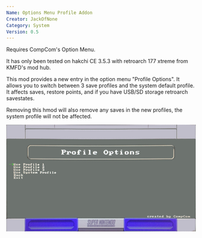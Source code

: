 ```yaml
---
Name: Options Menu Profile Addon
Creator: JackOfNone
Category: System
Version: 0.5
---
```


Requires CompCom's Option Menu.

It has only been tested on hakchi CE 3.5.3 with retroarch 177 xtreme from KMFD's mod hub.

This mod provides a new entry in the option menu "Profile Options". 
It allows you to switch between 3 save profiles and the system default profile.
It affects saves, restore points, and if you have USB/SD storage retroarch savestates.

Removing this hmod will also remove any saves in the new profiles, the system profile will not be affected.

![options menu profile page](https://raw.githubusercontent.com/JackOfNone/SNESC_options_menu_profile_addon/master/profile_options2.jpg)
